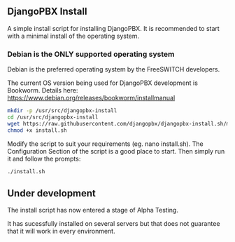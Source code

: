 DjangoPBX Install
--------------------------------------
A simple install script for installing DjangoPBX. It is recommended to start with a minimal install of the operating system.

### Debian is the ONLY supported operating system
Debian is the preferred operating system by the FreeSWITCH developers. 

The current OS version being used for DjangoPBX development is Bookworm.
Details here: https://www.debian.org/releases/bookworm/installmanual

```sh
mkdir -p /usr/src/djangopbx-install
cd /usr/src/djangopbx-install
wget https://raw.githubusercontent.com/djangopbx/djangopbx-install.sh/master/install.sh
chmod +x install.sh
```
Modify the script to suit your requirements (eg. nano install.sh).
The Configuration Section of the script is a good place to start.
Then simply run it and follow the prompts:
```sh
./install.sh
```
## Under development
The install script has now entered a stage of Alpha Testing.

It has sucessfully installed on several servers but that does not guarantee
that it will work in every environment.
